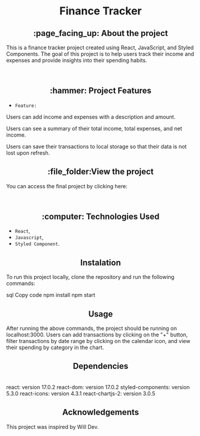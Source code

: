 <h1 align="center">Finance Tracker</h1>

<h2 align="center">:page_facing_up: About the project </h2>
<p>This is a finance tracker project created using React, JavaScript, and Styled Components. The goal of this project is to help users track their income and expenses and provide insights into their spending habits.</p>
<br>


<h2 align="center">:hammer: Project Features </h2>

- ``Feature:``
<p>Users can add income and expenses with a description and amount.</p>
<p>Users can see a summary of their total income, total expenses, and net income.</p>
<!-- <p>Users can see a chart that displays their spending by category.</p> -->
<!-- Users can filter their transactions by date range. -->
<p>Users can save their transactions to local storage so that their data is not lost upon refresh.</p>

<h2 align="center"> :file_folder:View the project </h2>
<p> You can access the final project by clicking here:
</p>
<br>
<h2 align="center"> :computer: Technologies Used </h2>

- ``React``,
- ``Javascript``,
- ``Styled Component``.

<h2 align="center">Instalation</h2>
<p>To run this project locally, clone the repository and run the following commands:

sql
Copy code
npm install
npm start</p>

<h2 align="center">Usage</h2>
After running the above commands, the project should be running on localhost:3000. Users can add transactions by clicking on the "+" button, filter transactions by date range by clicking on the calendar icon, and view their spending by category in the chart.

<h2 align="center">Dependencies</h2>
<br>
react: version 17.0.2
react-dom: version 17.0.2
styled-components: version 5.3.0
react-icons: version 4.3.1
react-chartjs-2: version 3.0.5

<br>
<h2 align="center">Acknowledgements</h2>
This project was inspired by Will Dev.
